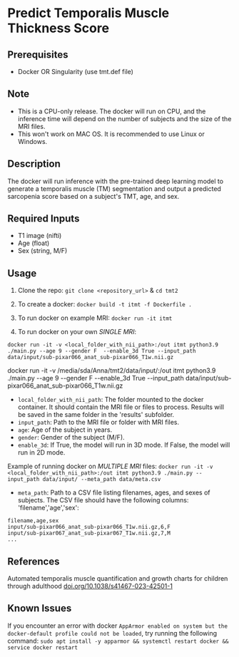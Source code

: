# Predict Temporalis Muscle Thickness Score

## Prerequisites
- Docker OR Singularity (use tmt.def file)

## Note
- This is a CPU-only release. The docker will run on CPU, and the inference time will depend on the number of subjects and the size of the MRI files.
- This won't work on MAC OS. It is recommended to use Linux or Windows.

## Description
The docker will run inference with the pre-trained deep learning model to generate a temporalis muscle (TM) segmentation and output a predicted sarcopenia score based on a subject's TMT, age, and sex.

## Required Inputs
- T1 image (nifti)
- Age (float)
- Sex (string, M/F)

## Usage
1. Clone the repo: `git clone <repository_url>` & `cd tmt2`

2. To create a docker:
`docker build -t itmt -f Dockerfile .`

3. To run docker on example MRI:
`docker run -it itmt`

4. To run docker on your own *SINGLE MRI*:

`docker run -it -v <local_folder_with_nii_path>:/out itmt python3.9 ./main.py --age 9 --gender F  --enable_3d True --input_path data/input/sub-pixar066_anat_sub-pixar066_T1w.nii.gz`

docker run -it -v /media/sda/Anna/tmt2/data/input/:/out itmt python3.9 ./main.py --age 9 --gender F  --enable_3d True --input_path data/input/sub-pixar066_anat_sub-pixar066_T1w.nii.gz

- `local_folder_with_nii_path`: The folder mounted to the docker container. It should contain the MRI file or files to process. Results will be saved in the same folder in the 'results' subfolder.
- `input_path`: Path to the MRI file or folder with MRI files.
- `age`: Age of the subject in years.
- `gender`: Gender of the subject (M/F).
- `enable_3d`: If True, the model will run in 3D mode. If False, the model will run in 2D mode.

Example of running docker on *MULTIPLE MRI* files:
`docker run -it -v <local_folder_with_nii_path>:/out itmt python3.9 ./main.py --input_path data/input/ --meta_path data/meta.csv`
- `meta_path`: Path to a CSV file listing filenames, ages, and sexes of subjects. The CSV file should have the following columns: 'filename','age','sex':

```
filename,age,sex
input/sub-pixar066_anat_sub-pixar066_T1w.nii.gz,6,F
input/sub-pixar067_anat_sub-pixar067_T1w.nii.gz,7,M
...
```

## References
Automated temporalis muscle quantification and growth charts for children through adulthood
[doi.org/10.1038/s41467-023-42501-1](https://doi.org/10.1038/s41467-023-42501-1)

## Known Issues
If you encounter an error with docker `AppArmor enabled on system but the docker-default profile could not be loaded`, try running the following command:
`sudo apt install -y apparmor && systemctl restart docker && service docker restart`
